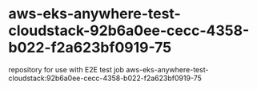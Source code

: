 # aws-eks-anywhere-test-cloudstack-92b6a0ee-cecc-4358-b022-f2a623bf0919-75
repository for use with E2E test job aws-eks-anywhere-test-cloudstack:92b6a0ee-cecc-4358-b022-f2a623bf0919-75
